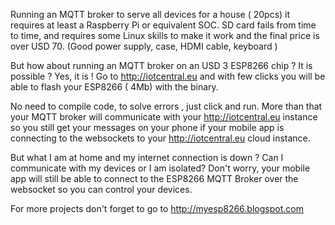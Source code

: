 Running an MQTT broker to serve all devices for a house ( 20pcs) it requires at least a Raspberry Pi or equivalent SOC.
SD card fails from time to time, and requires some Linux skills to make it work and the final price is over USD 70. (Good power supply, case, HDMI cable, keyboard )

But how about running an MQTT broker on an USD 3 ESP8266 chip ? It is possible ? Yes, it is ! Go to http://iotcentral.eu and with few clicks you will be able to flash your ESP8266 ( 4Mb) with the binary. 

No need to compile code, to solve errors , just click and run. More than that your MQTT broker will communicate with your http://iotcentral.eu instance so you still get your messages on your phone if your mobile app is connecting to the websockets to your http://iotcentral.eu cloud instance. 

But what I am at home and my internet connection is down ? Can I communicate with my devices or I am isolated?  Don't worry, your mobile app will still be able to connect to the ESP8266 MQTT Broker over the websocket so you can control your devices.

For more projects don't forget to go to http://myesp8266.blogspot.com 

